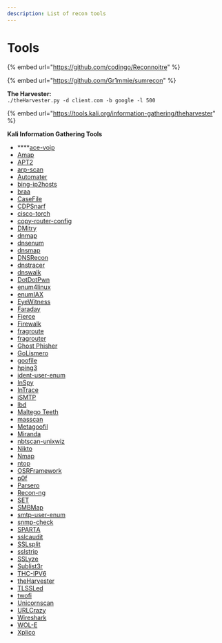 ```yaml
---
description: List of recon tools
---
```


# Tools

{% embed url="https://github.com/codingo/Reconnoitre" %}

{% embed url="https://github.com/Gr1mmie/sumrecon" %}

**The Harvester:**  
`./theHarvester.py -d client.com -b google -l 500`

{% embed url="https://tools.kali.org/information-gathering/theharvester" %}



**Kali Information Gathering Tools**

* \*\*\*\*[ace-voip](https://tools.kali.org/information-gathering/ace-voip)
* [Amap](https://tools.kali.org/information-gathering/amap)
* [APT2](https://tools.kali.org/information-gathering/apt2)
* [arp-scan](https://tools.kali.org/information-gathering/arp-scan)
* [Automater](https://tools.kali.org/information-gathering/automater)
* [bing-ip2hosts](https://tools.kali.org/information-gathering/bing-ip2hosts)
* [braa](https://tools.kali.org/information-gathering/braa)
* [CaseFile](https://tools.kali.org/information-gathering/casefile)
* [CDPSnarf](https://tools.kali.org/information-gathering/cdpsnarf)
* [cisco-torch](https://tools.kali.org/information-gathering/cisco-torch)
* [copy-router-config](https://tools.kali.org/information-gathering/copy-router-config)
* [DMitry](https://tools.kali.org/information-gathering/dmitry)
* [dnmap](https://tools.kali.org/information-gathering/dnmap)
* [dnsenum](https://tools.kali.org/information-gathering/dnsenum)
* [dnsmap](https://tools.kali.org/information-gathering/dnsmap)
* [DNSRecon](https://tools.kali.org/information-gathering/dnsrecon)
* [dnstracer](https://tools.kali.org/information-gathering/dnstracer)
* [dnswalk](https://tools.kali.org/information-gathering/dnswalk)
* [DotDotPwn](https://tools.kali.org/information-gathering/dotdotpwn)
* [enum4linux](https://tools.kali.org/information-gathering/enum4linux)
* [enumIAX](https://tools.kali.org/information-gathering/enumiax)
* [EyeWitness](https://tools.kali.org/information-gathering/eyewitness)
* [Faraday](https://tools.kali.org/information-gathering/faraday)
* [Fierce](https://tools.kali.org/information-gathering/fierce)
* [Firewalk](https://tools.kali.org/information-gathering/firewalk)
* [fragroute](https://tools.kali.org/information-gathering/fragroute)
* [fragrouter](https://tools.kali.org/information-gathering/fragrouter)
* [Ghost Phisher](https://tools.kali.org/information-gathering/ghost-phisher)
* [GoLismero](https://tools.kali.org/information-gathering/golismero)
* [goofile](https://tools.kali.org/information-gathering/goofile)
* [hping3](https://tools.kali.org/information-gathering/hping3)
* [ident-user-enum](https://tools.kali.org/information-gathering/ident-user-enum)
* [InSpy](https://tools.kali.org/information-gathering/inspy)
* [InTrace](https://tools.kali.org/information-gathering/intrace)
* [iSMTP](https://tools.kali.org/information-gathering/ismtp)
* [lbd](https://tools.kali.org/information-gathering/lbd)
* [Maltego Teeth](https://tools.kali.org/information-gathering/maltego-teeth)
* [masscan](https://tools.kali.org/information-gathering/masscan)
* [Metagoofil](https://tools.kali.org/information-gathering/metagoofil)
* [Miranda](https://tools.kali.org/information-gathering/miranda)
* [nbtscan-unixwiz](https://tools.kali.org/information-gathering/nbtscan-unixwiz)
* [Nikto](https://tools.kali.org/information-gathering/nikto)
* [Nmap](https://tools.kali.org/information-gathering/nmap)
* [ntop](https://tools.kali.org/information-gathering/ntop)
* [OSRFramework](https://tools.kali.org/information-gathering/osrframework)
* [p0f](https://tools.kali.org/information-gathering/p0f)
* [Parsero](https://tools.kali.org/information-gathering/parsero)
* [Recon-ng](https://tools.kali.org/information-gathering/recon-ng)
* [SET](https://tools.kali.org/information-gathering/set)
* [SMBMap](https://tools.kali.org/information-gathering/smbmap)
* [smtp-user-enum](https://tools.kali.org/information-gathering/smtp-user-enum)
* [snmp-check](https://tools.kali.org/information-gathering/snmp-check)
* [SPARTA](https://tools.kali.org/information-gathering/sparta)
* [sslcaudit](https://tools.kali.org/information-gathering/sslcaudit)
* [SSLsplit](https://tools.kali.org/information-gathering/sslsplit)
* [sslstrip](https://tools.kali.org/information-gathering/sslstrip)
* [SSLyze](https://tools.kali.org/information-gathering/sslyze)
* [Sublist3r](https://tools.kali.org/information-gathering/sublist3r)
* [THC-IPV6](https://tools.kali.org/information-gathering/thc-ipv6)
* [theHarvester](https://tools.kali.org/information-gathering/theharvester)
* [TLSSLed](https://tools.kali.org/information-gathering/tlssled)
* [twofi](https://tools.kali.org/information-gathering/twofi)
* [Unicornscan](https://tools.kali.org/information-gathering/unicornscan)
* [URLCrazy](https://tools.kali.org/information-gathering/urlcrazy)
* [Wireshark](https://tools.kali.org/information-gathering/wireshark)
* [WOL-E](https://tools.kali.org/information-gathering/wol-e)
* [Xplico](https://tools.kali.org/information-gathering/xplico)

